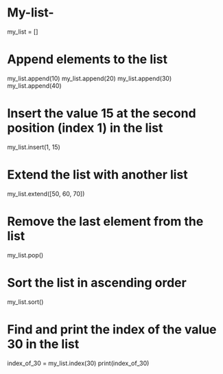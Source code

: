 # My-list-
my_list = []

# Append elements to the list
my_list.append(10)
my_list.append(20)
my_list.append(30)
my_list.append(40)

# Insert the value 15 at the second position (index 1) in the list
my_list.insert(1, 15)

# Extend the list with another list
my_list.extend([50, 60, 70])

# Remove the last element from the list
my_list.pop()

# Sort the list in ascending order
my_list.sort()

# Find and print the index of the value 30 in the list
index_of_30 = my_list.index(30)
print(index_of_30)
